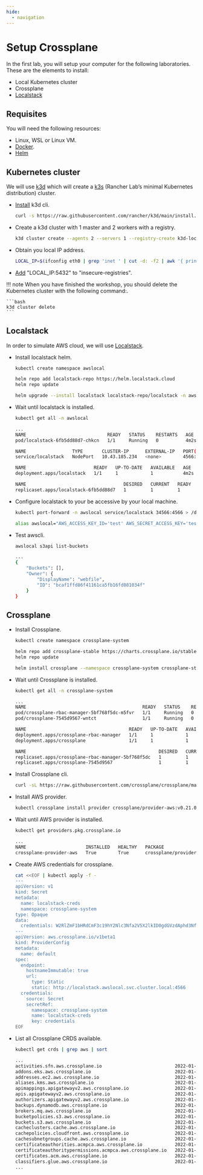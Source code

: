 ```yaml
---
hide:
  - navigation
---
```

# Setup Crossplane

In the first lab, you will setup your computer for the following laboratories. These are the elements to install:

- Local Kubernetes cluster
- Crossplane
- [Localstack](https://localstack.cloud/)

## Requisites

You will need the following resources:

- Linux, WSL or Linux VM.
- [Docker](https://docs.docker.com/engine/install/).
- [Helm](https://helm.sh/)

## Kubernetes cluster

We will use [k3d](https://k3d.io/) which will create a [k3s](https://github.com/rancher/k3s) (Rancher Lab’s minimal Kubernetes distribution) cluster.

- [Install](https://k3d.io/stable/#quick-start) k3d cli.

    ```bash
    curl -s https://raw.githubusercontent.com/rancher/k3d/main/install.sh | bash
    ```

- Create a k3d cluster with 1 master and 2 workers with a registry.

    ```bash
    k3d cluster create --agents 2 --servers 1 --registry-create k3d-local-registry:0.0.0.0:5432
    ```

- Obtain you local IP address.

    ```bash
    LOCAL_IP=$(ifconfig eth0 | grep 'inet ' | cut -d: -f2 | awk '{ print $2}')
    ```

- [Add](https://stackoverflow.com/a/63227959) "LOCAL_IP:5432" to "insecure-registries".

!!! note
    When you have finished the workshop, you should delete the Kubernetes cluster with the following command:.

    ```bash
    k3d cluster delete
    ```

## Localstack

In order to simulate AWS cloud, we will use [Localstack](https://localstack.cloud/).

- Install localstack helm.

    ```bash
    kubectl create namespace awslocal

    helm repo add localstack-repo https://helm.localstack.cloud
    helm repo update

    helm upgrade --install localstack localstack-repo/localstack -n awslocal
    ```

- Wait until localstack is installed.

    ```bash
    kubectl get all -n awslocal

    ...
    NAME                              READY   STATUS    RESTARTS   AGE
    pod/localstack-6fb5dd88d7-chkcn   1/1     Running   0          4m2s

    NAME                 TYPE       CLUSTER-IP      EXTERNAL-IP   PORT(S)                         AGE
    service/localstack   NodePort   10.43.185.234   <none>        4566:31566/TCP,4571:31571/TCP   4m2s

    NAME                         READY   UP-TO-DATE   AVAILABLE   AGE
    deployment.apps/localstack   1/1     1            1           4m2s

    NAME                                    DESIRED   CURRENT   READY   AGE
    replicaset.apps/localstack-6fb5dd88d7   1         1         1       4m2s
    ```

- Configure localstack to your be accessive by your local machine.

    ```bash
    kubectl port-forward -n awslocal service/localstack 34566:4566 > /dev/null 2>&1 &

    alias awslocal="AWS_ACCESS_KEY_ID='test' AWS_SECRET_ACCESS_KEY='test' AWS_DEFAULT_REGION='us-east-1' aws --endpoint-url=http://localhost:34566"
    ```

- Test awscli.

    ```bash
    awslocal s3api list-buckets

    ...
    {
        "Buckets": [],
        "Owner": {
            "DisplayName": "webfile",
            "ID": "bcaf1ffd86f41161ca5fb16fd081034f"
        }
    }
    ```

## Crossplane

- Install Crossplane.

    ```bash
    kubectl create namespace crossplane-system

    helm repo add crossplane-stable https://charts.crossplane.io/stable
    helm repo update

    helm install crossplane --namespace crossplane-system crossplane-stable/crossplane
    ```

- Wait until Crossplane is installed.

    ```bash
    kubectl get all -n crossplane-system

    ...
    NAME                                           READY   STATUS    RESTARTS   AGE
    pod/crossplane-rbac-manager-5bf768f5dc-m5fvr   1/1     Running   0          34s
    pod/crossplane-7545d9567-wntct                 1/1     Running   0          34s

    NAME                                      READY   UP-TO-DATE   AVAILABLE   AGE
    deployment.apps/crossplane-rbac-manager   1/1     1            1           34s
    deployment.apps/crossplane                1/1     1            1           34s

    NAME                                                 DESIRED   CURRENT   READY   AGE
    replicaset.apps/crossplane-rbac-manager-5bf768f5dc   1         1         1       34s
    replicaset.apps/crossplane-7545d9567                 1         1         1       34s
    ```

- Install Crossplane cli.

    ```bash
    curl -sL https://raw.githubusercontent.com/crossplane/crossplane/master/install.sh | sh
    ```    

- Install AWS provider.

    ```bash
    kubectl crossplane install provider crossplane/provider-aws:v0.21.0
    ```

- Wait until AWS provider is installed.

    ```bash
    kubectl get providers.pkg.crossplane.io

    ...
    NAME                      INSTALLED   HEALTHY   PACKAGE                           AGE
    crossplane-provider-aws   True        True      crossplane/provider-aws:v0.21.0   4m38s
    ```

- Create AWS credentials for crossplane.
    
    ```bash
    cat <<EOF | kubectl apply -f -
    ---
    apiVersion: v1
    kind: Secret
    metadata:
      name: localstack-creds
      namespace: crossplane-system
    type: Opaque
    data:
      credentials: W2RlZmF1bHRdCmF3c19hY2Nlc3Nfa2V5X2lkID0gdGVzdAphd3Nfc2VjcmV0X2FjY2Vzc19rZXkgPSB0ZXN0Cg==
    ---
    apiVersion: aws.crossplane.io/v1beta1
    kind: ProviderConfig
    metadata:
      name: default
    spec:
      endpoint:
        hostnameImmutable: true
        url:
          type: Static
          static: http://localstack.awslocal.svc.cluster.local:4566
      credentials:
        source: Secret
        secretRef:
          namespace: crossplane-system
          name: localstack-creds
          key: credentials
    EOF
    ```

- List all Crossplane CRDS available.

    ```bash
    kubectl get crds | grep aws | sort

    ...
    activities.sfn.aws.crossplane.io                           2022-01-05T12:14:06Z
    addons.eks.aws.crossplane.io                               2022-01-05T12:14:07Z
    addresses.ec2.aws.crossplane.io                            2022-01-05T12:14:10Z
    aliases.kms.aws.crossplane.io                              2022-01-05T12:14:06Z
    apimappings.apigatewayv2.aws.crossplane.io                 2022-01-05T12:14:05Z
    apis.apigatewayv2.aws.crossplane.io                        2022-01-05T12:14:08Z
    authorizers.apigatewayv2.aws.crossplane.io                 2022-01-05T12:14:08Z
    backups.dynamodb.aws.crossplane.io                         2022-01-05T12:14:09Z
    brokers.mq.aws.crossplane.io                               2022-01-05T12:14:09Z
    bucketpolicies.s3.aws.crossplane.io                        2022-01-05T12:14:06Z
    buckets.s3.aws.crossplane.io                               2022-01-05T12:14:06Z
    cacheclusters.cache.aws.crossplane.io                      2022-01-05T12:14:09Z
    cachepolicies.cloudfront.aws.crossplane.io                 2022-01-05T12:14:09Z
    cachesubnetgroups.cache.aws.crossplane.io                  2022-01-05T12:14:08Z
    certificateauthorities.acmpca.aws.crossplane.io            2022-01-05T12:14:10Z
    certificateauthoritypermissions.acmpca.aws.crossplane.io   2022-01-05T12:14:05Z
    certificates.acm.aws.crossplane.io                         2022-01-05T12:14:07Z
    classifiers.glue.aws.crossplane.io                         2022-01-05T12:14:05Z
    ...
    ```
